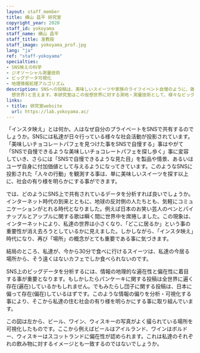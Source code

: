 ```yaml
---
layout: staff_member
title: 横山 昌平 研究室
copyright_year: 2020
staff_id: yokoyama
staff_name: 横山 昌平
staff_title: 准教授
staff_image: yokoyama_prof.jpg
lang: "ja"
ref: "staff-yokoyama"
specialties:
- SNS映えの科学
- ジオソーシャル測量技術
- ビッグデータ可視化
- 地理情報処理アルゴリズム
description: SNSへの投稿は、美味しいスイーツや家族のライフイベント自慢のように、雑誌等の既存媒体と比べ、極めて影響範囲の狭い個人的な情報です。で も、SNSをビックデータと捉えると、それは私達の社会(現実世界)で起きた事象が「SNS映え」というユーザの主観によって"盛られた"鏡の社会(仮
  想世界)と言えます。本研究室はこの仮想世界に対する測地・測量技術として、様々なビッグデータ分析・可視化手法を研究しています。
links:
- title: 研究室website
  url: https://lab.yokoyama.ac/
---
```


「インスタ映え」とは何か。人はなぜ自分のプライベートをSNSで共有するのでしょうか。SNSには私達が日々行っている様々な社会活動が投影されています。「美味しいチョコレートパフェを見つけた事をSNSで自慢する」事はやがて「SNSで自慢できるような美味しいチョコレートパフェを探し歩く」事に変容していき、さらには「SNSで自慢できるような見た目」を製品や情景、あるいはユーザ自身に付加価値として与えるようになってきています。このようなSNSに投影された「人々の行動」を観測する事は、単に美味しいスイーツを探す以上に、社会の有り様を明らかにする事ができます。

では、どのようにSNS上で共有されているデータを分析すれば良いでしょうか。インターネット時代の到来とともに、地球の反対側の人たちとも、気軽にコミュニケーションがとれる時代となりました。例えば日本のお笑い芸人のペンとパイナップルとアップルに関する歌は瞬く間に世界中を席捲しました。この現象は、インターネットにより、私達の世界は小さくなり、「どこに居るか」という事の重要性が消え去ろうとしているかに見えました。しかしながら、「インスタ映え」時代になり、再び「場所」の概念がとても重要である事に気づきます。

結局のところ、私達が、今から30分で食べに行けるスイーツは、私達の今居る場所から、そう遠くはないカフェでしか食べられないのです。

SNS上のビッグデータを分析するには、情報の地理的な遍在性と偏在性に着目する事が重要となります。もしかしたらパンケーキに関する投稿は全世界に遍く存在(遍在)しているかもしれません。でもみたらし団子に関する投稿は、日本に偏って存在(偏在)しているはずです。このような情報の偏りを分析・可視化する事により、そこから私達の住む社会の有り様を明らかにする事に取り組んでいます。

この図は左から、ビール、ワイン、ウィスキーの写真がよく撮られている場所を可視化したものです。ここから例えばビールはアイルランド、ワインはボルドー、ウィスキーはスコットランドに偏在性が認められます。これは私達のそれぞれの飲み物に対するイメージとも一致するのではないでしょうか。

